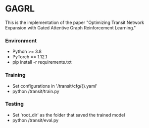 # GAGRL

This is the implementation of the paper "Optimizing Transit Network Expansion with ​Gated Attentive Graph Reinforcement Learning​."

### Environment
- Python >= 3.8
- PyTorch == 1.12.1
- pip install -r requirements.txt

### Training
- Set configurations in '/transit/cfg/{}.yaml'
- python /transit/train.py

### Testing
- Set 'root_dir' as the folder that saved the trained model
- python /transit/eval.py
